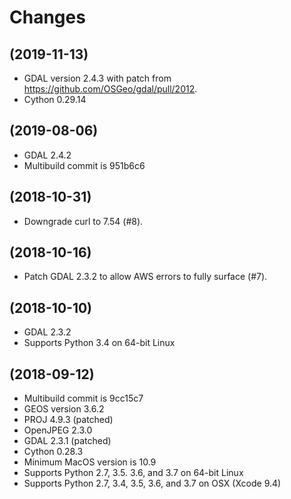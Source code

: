 Changes
=======

(2019-11-13)
------------

* GDAL version 2.4.3 with patch from https://github.com/OSGeo/gdal/pull/2012.
* Cython 0.29.14

(2019-08-06)
------------

* GDAL 2.4.2
* Multibuild commit is 951b6c6

(2018-10-31)
------------

* Downgrade curl to 7.54 (#8).

(2018-10-16)
------------

* Patch GDAL 2.3.2 to allow AWS errors to fully surface (#7).

(2018-10-10)
------------

* GDAL 2.3.2
* Supports Python 3.4 on 64-bit Linux

(2018-09-12)
------------

* Multibuild commit is 9cc15c7
* GEOS version 3.6.2
* PROJ 4.9.3 (patched)
* OpenJPEG 2.3.0
* GDAL 2.3.1 (patched)
* Cython 0.28.3
* Minimum MacOS version is 10.9
* Supports Python 2.7, 3.5. 3.6, and 3.7 on 64-bit Linux
* Supports Python 2.7, 3.4, 3.5, 3.6, and 3.7 on OSX (Xcode 9.4)
